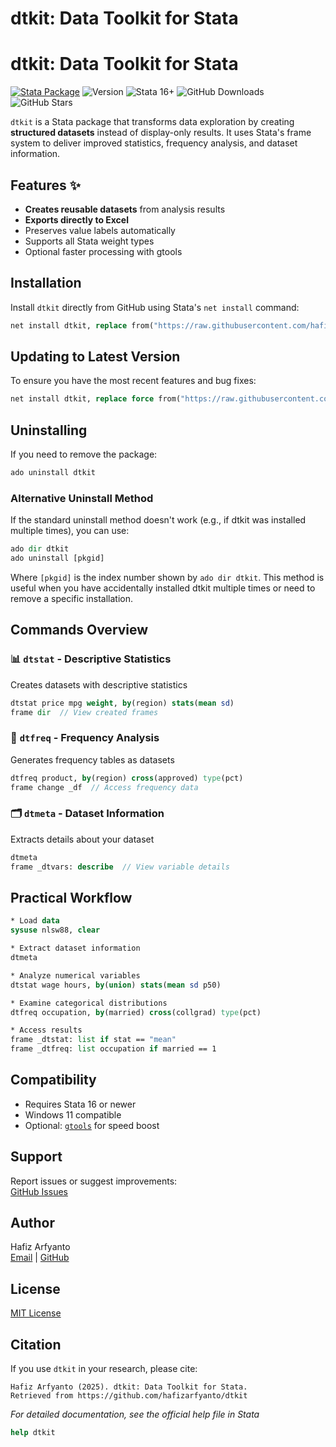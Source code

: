 # dtkit: Data Toolkit for Stata

# dtkit: Data Toolkit for Stata

[![Stata Package](https://img.shields.io/badge/Stata-ado-blue)](https://github.com/hafizarfyanto/dtkit)
![Version](https://img.shields.io/badge/Version-2.1.0-green)
![Stata 16+](https://img.shields.io/badge/Stata-16%2B-purple)
![GitHub Downloads](https://img.shields.io/github/downloads/hafizarfyanto/dtkit/total)
![GitHub Stars](https://img.shields.io/github/stars/hafizarfyanto/dtkit?style=social)

`dtkit` is a Stata package that transforms data exploration by creating **structured datasets** instead of display-only results. It uses Stata's frame system to deliver improved statistics, frequency analysis, and dataset information.

## Features ✨

- **Creates reusable datasets** from analysis results
- **Exports directly to Excel**
- Preserves value labels automatically
- Supports all Stata weight types
- Optional faster processing with gtools

## Installation

Install `dtkit` directly from GitHub using Stata's `net install` command:

```stata
net install dtkit, replace from("https://raw.githubusercontent.com/hafizarfyanto/dtkit/main/")
```

## Updating to Latest Version
To ensure you have the most recent features and bug fixes:

```stata
net install dtkit, replace force from("https://raw.githubusercontent.com/hafizarfyanto/dtkit/main/")
```

## Uninstalling
If you need to remove the package:

```stata
ado uninstall dtkit
```

### Alternative Uninstall Method
If the standard uninstall method doesn't work (e.g., if dtkit was installed multiple times), you can use:

```stata
ado dir dtkit
ado uninstall [pkgid]
```

Where `[pkgid]` is the index number shown by `ado dir dtkit`. This method is useful when you have accidentally installed dtkit multiple times or need to remove a specific installation.

## Commands Overview

### 📊 `dtstat` - Descriptive Statistics
Creates datasets with descriptive statistics

```stata
dtstat price mpg weight, by(region) stats(mean sd)
frame dir  // View created frames
```

### 🔢 `dtfreq` - Frequency Analysis
Generates frequency tables as datasets

```stata
dtfreq product, by(region) cross(approved) type(pct)
frame change _df  // Access frequency data
```

### 🗂️ `dtmeta` - Dataset Information
Extracts details about your dataset

```stata
dtmeta
frame _dtvars: describe  // View variable details
```

## Practical Workflow

```stata
* Load data
sysuse nlsw88, clear

* Extract dataset information
dtmeta

* Analyze numerical variables
dtstat wage hours, by(union) stats(mean sd p50)

* Examine categorical distributions
dtfreq occupation, by(married) cross(collgrad) type(pct)

* Access results
frame _dtstat: list if stat == "mean"
frame _dtfreq: list occupation if married == 1
```

## Compatibility
- Requires Stata 16 or newer
- Windows 11 compatible
- Optional: [`gtools`](https://github.com/mcaceresb/stata-gtools) for speed boost

## Support
Report issues or suggest improvements:  
[GitHub Issues](https://github.com/hafizarfyanto/dtkit/issues)

## Author
Hafiz Arfyanto  
[Email](mailto:hafizarfyanto@gmail.com) | [GitHub](https://github.com/hafizarfyanto)

## License
[MIT License](LICENSE)

## Citation

If you use `dtkit` in your research, please cite:

```
Hafiz Arfyanto (2025). dtkit: Data Toolkit for Stata. 
Retrieved from https://github.com/hafizarfyanto/dtkit
```

*For detailed documentation, see the official help file in Stata*
```Stata
help dtkit
```
